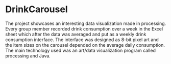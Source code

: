 # DrinkCarousel
The project showcases an interesting data visualization made in processing. Every group member recorded drink consumption over a week in the Excel sheet which after the data was averaged and put as a weekly drink consumption interface. The interface was designed as 8-bit pixel art and the item sizes on the carousel depended on the average daily consumption. The main technology used was an art/data visualization program called processing and Java.

